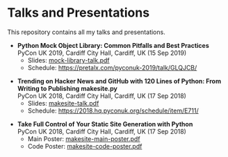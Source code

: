 Talks and Presentations
=======================
This repository contains all my talks and presentations.

* **Python Mock Object Library: Common Pitfalls and Best Practices**\
  PyCon UK 2019, Cardiff City Hall, Cardiff, UK (15 Sep 2019)
  - Slides: [mock-library-talk.pdf]
  - Schedule: https://pretalx.com/pyconuk-2019/talk/GLQJCB/

[mock-library-talk.pdf]: https://github.com/sunainapai/talks/raw/master/2019-09-15-pycon-uk-mock-library-talk/mock-library-talk.pdf

* **Trending on Hacker News and GitHub with 120 Lines of Python: From
  Writing to Publishing makesite.py**\
  PyCon UK 2018, Cardiff City Hall, Cardiff, UK (17 Sep 2018)
  - Slides: [makesite-talk.pdf]
  - Schedule: https://2018.hq.pyconuk.org/schedule/item/E711/

[makesite-talk.pdf]: https://github.com/sunainapai/talks/raw/master/2018-09-17-pycon-uk-makesite-talk/makesite-talk.pdf

* **Take Full Control of Your Static Site Generation with Python**\
  PyCon UK 2018, Cardiff City Hall, Cardiff, UK (17 Sep 2018)
  - Main Poster: [makesite-main-poster.pdf]
  - Code Poster: [makesite-code-poster.pdf]

[makesite-main-poster.pdf]: https://github.com/sunainapai/talks/raw/master/2018-09-17-pycon-uk-makesite-poster/makesite-main-poster.pdf
[makesite-code-poster.pdf]: https://github.com/sunainapai/talks/raw/master/2018-09-17-pycon-uk-makesite-poster/makesite-code-poster.pdf
